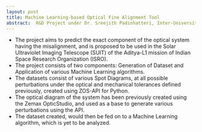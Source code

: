 ```yaml
---
layout: post
title: Machine Learning-based Optical Fine Alignment Tool
abstract:  R&D Project under Dr. Sreejith Padinhatteri, Inter-University Centre for Astronomy and Astrophysics, Pune. 
---
```

- The project aims to predict the exact component of the optical system having the misalignment, and is proposed to be used in the Solar Ultraviolet Imaging Telescope (SUIT) of the Aditya-L1 mission of Indian Space Research Organization (ISRO).
- The project consists of two components: Generation of Dataset and Application of various Machine Learning algorithms.
- The datasets consist of various Spot Diagrams, at all possible perturbations under the optical and mechanical tolerances defined previously, created using ZOS-API for Python.
- The optical diagram of the system has been previously created using the Zemax OpticStudio, and used as a base to generate various perturbations using the API.
- The dataset created, would then be fed on to a Machine Learning algorithm, which is yet to be analyzed.